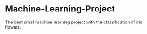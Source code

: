 # Machine-Learning-Project
The best small machine learning project with the classification of iris flowers.
